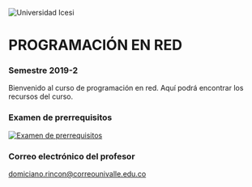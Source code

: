 ![Universidad Icesi](https://www.icesi.edu.co/launiversidad/images/La_universidad/logosimbolos/Logo_icesi_JPG.jpg)
# PROGRAMACIÓN EN RED
### Semestre 2019-2

Bienvenido al curso de programación en red. Aquí podrá encontrar los recursos del curso.

### Examen de prerrequisitos
[![Examen de prerrequisitos](http://www.iconninja.com/files/825/688/946/pencil-list-done-checkmark-todo-exam-icon.png)](https://forms.gle/yTcdeADmkCQ4mP4x9)

### Correo electrónico del profesor
domiciano.rincon@correounivalle.edu.co